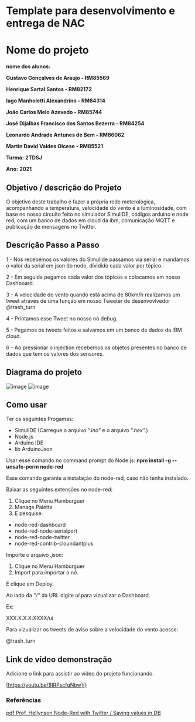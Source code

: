 # Template para desenvolvimento e entrega de NAC

# Nome do projeto

**nome dos alunos:** 

**Gustavo Gonçalves de Araujo - RM85569** 

**Henrique Sartal Santos - RM82172** 

**Iago Manholetti Alexandrino - RM84314**

**João Carlos Melo Azevedo - RM85744** 

**José Dijalbas Francisco dos Santos Bezerra - RM84254**

**Leonardo Andrade Antunes de Bem - RM86062** 

**Martin David Valdes Olcese - RM85521**

**Turma:**
**2TDSJ**

**Ano:**
**2021**

## Objetivo / descrição do Projeto

O objetivo deste trabalho é fazer a própria rede meterológica, acompanhando a temperatura, velocidade do  vento e a luminosidade, com base no nosso circuito feito no simulador SimulIDE, códigos arduino e node red, com um banco de dados em cloud da ibm, comunicação MQTT e publicação de mensagens no Twitter.


## Descrição Passo a Passo

1 - Nós recebemos os valores do SimulIde passamos via serial e mandamos o valor da serial em json do node, dívidido cada valor por tópico.

2 - Em seguida pegamos cada valor dos tópicos e colocamos em nosso Dashboard.

3 - A velocidade do vento quando está acima de 80km/h realizamos um tweet através de uma função em nosso Tweeter de desenvovlvedor @trash_turn

4 - Printamos esse Tweet no nosso nó debug.

5 - Pegamos os tweets feitos e salvamos em um banco de dados da IBM cloud.

6 - Ao pressionar o injection recebemos os objetos presentes no banco de dados que tem os valores dos sensores.


## Diagrama do projeto

![image](https://user-images.githubusercontent.com/59034973/130476794-7d2303e5-d70e-48b6-b505-f6d1b32cf414.png)
![image](https://user-images.githubusercontent.com/59034973/130490316-1c7010ea-7d6e-421a-acb2-6582a2856ab9.png)


## Como usar 

Ter os seguintes Progamas:

- SimulIDE (Carregue o arquivo *".ino"* e o arquivo *".hex".*)
- Node.js
- Arduino IDE
- lib ArduinoJson

Usar esse comando no command prompt do Node.js:
**npm install -g --unsafe-perm node-red**

Esse comando garante a instalação do node-red, caso não tenha instalado.

Baixar as seguintes extensões no node-red:

1) Clique no Menu Hamburguer
2) Manage Palette
3) E pesquise:

- node-red-dashboard
- node-red-node-serialport
- node-red-node-twitter
- node-red-contrib-cloundantplus


Importe o arquivo *.json*:

1) Clique no Menu Hamburguer
2) Import para importar o nó.

E clique em Deploy.

Ao lado da *"/"* da URL digite *ui* para vizualizar o Dashboard.

Ex:

XXX.X.X.X:XXXX/ui

Para vizualizar os tweets de aviso sobre a velocidade do vento acesse:

@trash_turn

## Link de vídeo demonstração

Adicione o link para assistir ao vídeo do projeto funcionando.

[https://youtu.be/8IRPscfgNbw]()


### Referências 

[pdf Prof. Hellynson Node-Red with Twitter / Saving values in DB](https://fiapcom.sharepoint.com/sites/msteams_4b4b48/Documentos%20Compartilhados/Forms/AllItems.aspx?FolderCTID=0x01200050722CA271EDFD4C8EE81671575BBBB9&id=%2Fsites%2Fmsteams%5F4b4b48%2FDocumentos%20Compartilhados%2FDisruptive%20Architectures%20IOT%20e%20IA%2F2semestre%20%2D%20NAC4%2FDisruptiveArchitecturesIOTeIA%5FAula%2002%2Epdf&parent=%2Fsites%2Fmsteams%5F4b4b48%2FDocumentos%20Compartilhados%2FDisruptive%20Architectures%20IOT%20e%20IA%2F2semestre%20%2D%20NAC4)
